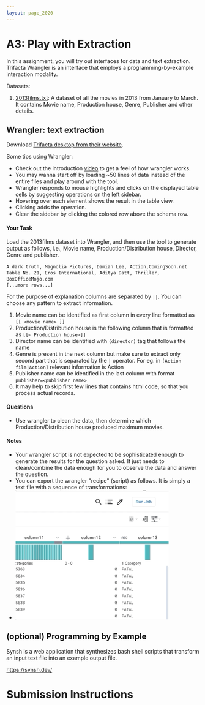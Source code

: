 ```yaml
---
layout: page_2020
---
```


# A3: Play with Extraction

In this assignment, you will try out interfaces for data and text extraction.  Trifacta Wrangler is an interface that employs a programming-by-example interaction modality.    


Datasets:


1. [2013films.txt](/files/hdisys/2013films.txt):  A dataset of all the movies in 2013 from January to March. It contains Movie name, Production house, Genre, Publisher and other details.


## Wrangler: text extraction


Download [Trifacta desktop from their website](https://www.trifacta.com/start-wrangling/).  


Some tips using Wrangler:

* Check out the introduction [video](https://vimeo.com/19185801) to get a feel of how wrangler works.
* You may wanna start off by loading ~50 lines of data instead of the entire files and play around with the tool.
* Wrangler responds to mouse highlights and clicks on the displayed table cells by suggesting operations on the left sidebar.  
* Hovering over each element shows the result in the table view.  
* Clicking adds the operation.  
* Clear the sidebar by clicking the colored row above the schema row.

#### Your Task

Load the 2013films dataset into Wrangler, and then use the tool to generate output as follows, i.e., Movie name, Production/Distribution house, Director, Genre and publisher. 

	A dark truth, Magnolia Pictures, Damian Lee, Action,ComingSoon.net
	Table No. 21, Eros International, Aditya Datt, Thriller, BoxOfficeMojo.com
    [...more rows...]

For the purpose of explanation columns are separated by `||`. You can choose any pattern to extract information. 

1. Movie name can be identified as first column in every line formatted as ``[[ <movie name> ]]`` 
1. Production/Distribution house is the following column that is formatted as ``[[< Production house>]]``
1. Director name can be identified with `(director)` tag that follows the name  
1. Genre is present in the next column but make sure to extract only second part that is separated by the `|` operator. For eg. in `[Action film|Action]` relevant information is Action  
1. Publisher name can be identified in the last column with format `publisher=<publisher name>`
1. It may help to skip first few lines that contains html code, so that you process actual records.


#### Questions

* Use wrangler to clean the data, then determine which Production/Distribution house produced maximum movies.

#### Notes
* Your wrangler script is not expected to be sophisticated enough to generate the results for the question asked. It just needs to clean/combine the data enough for you to observe the data and answer the question.
* You can export the wrangler "recipe" (script) as follows.  It is simply a text file with a sequence of transformations:
* <img src="/files/hdisys/wrangler-export.gif" style="width: 400px;"/>



## (optional) Programming by Example

Synsh is a web application that synthesizes bash shell scripts that transform an input text file into an example output file.

https://synsh.dev/

# Submission Instructions
